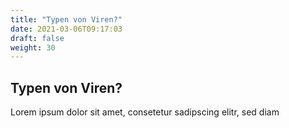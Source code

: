 ```yaml
---
title: "Typen von Viren?"
date: 2021-03-06T09:17:03
draft: false
weight: 30
---
```


## Typen von Viren?

Lorem ipsum dolor sit amet, consetetur sadipscing elitr, sed diam 